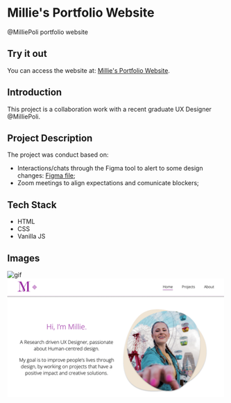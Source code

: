 # Millie's Portfolio Website
@MilliePoli portfolio website 

## Try it out
You can access the website at: [Millie's Portfolio Website](https://milliepoli.netlify.app).

## Introduction
This project is a collaboration work with a recent graduate UX Designer @MilliePoli.

## Project Description
The project was conduct based on:
- Interactions/chats through the Figma tool to alert to some design changes: [Figma file](https://www.figma.com/file/jymFtfQsG6BAMvY8b97YiV/Millie---Portfolio?node-id=307%3A22);
- Zoom meetings to align expectations and comunicate blockers;

## Tech Stack
* HTML
* CSS
* Vanilla JS

## Images
![gif](./images/gif.gif)
<img src="./images/readme.png" width="500" />

